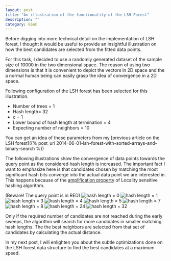```yaml
---
layout: post
title: "An illustration of the functionality of the LSH Forest"
description: ""
category: GSoC
---
```

Before digging into more technical detail on the implementation of LSH forest, I thought it would be useful to provide an insightful illustration on how the best candidates are selected from the fitted data points.

For this task, I decided to use a randomly generated dataset of the sample size of 10000 in the two dimensional space. The reason of using two dimensions is that it is convenient to depict the vectors in 2D space and the a normal human being can easily grasp the idea of convergence in a 2D space. 

Following configuration of the LSH forest has been selected for this illustration. 

* Number of trees = 1
* Hash length= 32
* c = 1
* Lower bound of hash length at termination = 4
* Expecting number of neighbors = 10

You can get an idea of these parameters from my [previous article on the LSH forest]({% post_url 2014-06-01-lsh-forest-with-sorted-arrays-and-binary-search %})

The following illustrations show the convergence of data points towards the query point as the considered hash length is increased. The important fact I want to emphasize here is that candidates chosen by matching the most significant hash bits converge into the actual data point we are interested in. This happens because of the [amplification property](http://en.wikipedia.org/wiki/Locality-sensitive_hashing#Amplification) of Locality sensitive hashing algorithm. 

(Beware! The query point is in RED)
![hash length = 0](https://docs.google.com/drawings/d/1R8cajY5tZMxy9Q2_JlPCB2UV3FX8Uifw6tY57kY14Uk/pub?w=960&h=720)
![hash length = 1](https://docs.google.com/drawings/d/1xJfWym3OXfWMx9BZzLLX7iweWC4NVj7vqgxoijhEDlI/pub?w=960&h=720)
![hash length = 3](https://docs.google.com/drawings/d/1IOjYl-JsUxTzegKdCYK4C8jvGLV77d0FAhZAXLaj9Jk/pub?w=960&h=720)
![hash length = 4](https://docs.google.com/drawings/d/1lGJrddMp54dOk6pC6_miJUxjlwEGm8wfbF5Xj7x7N6w/pub?w=960&h=720)
![hash length = 5](https://docs.google.com/drawings/d/1CwUGIY4iiBEcyQhuV_zguvNQZx1LBR1Gg734Gx2nw7k/pub?w=960&h=720)
![hash length = 7](https://docs.google.com/drawings/d/1_2NU__OJ_5dio6KWDAb8FZoMHJqM-7XyQaw8-RvvH3A/pub?w=960&h=720)
![hash length = 8](https://docs.google.com/drawings/d/1IhoEw-k66h4EXa1g07_ywvmyrrbGsVyby4mnhRrmydk/pub?w=960&h=720)
![hash length = 24](https://docs.google.com/drawings/d/1oII5NtKCH3WYThoQuOVfx4JNrRbOLANGf5GGXSEmvt0/pub?w=960&h=720)
![hash length = 32](https://docs.google.com/drawings/d/1rxYddtwfE1ZGmTBLBJp1xhTCclYRF-KsLrWjFsesRHY/pub?w=960&h=720)

Only if the required number of candidates are not reached during the early sweeps, the algorithm will search for more candidates in smaller matching hash lengths. The the best neighbors are selected from that set of candidates by calculating the actual distance. 

In my next post, I will enlighten you about the subtle optimizations done on the LSH forest data structure to find the best candidates at a maximum speed.
